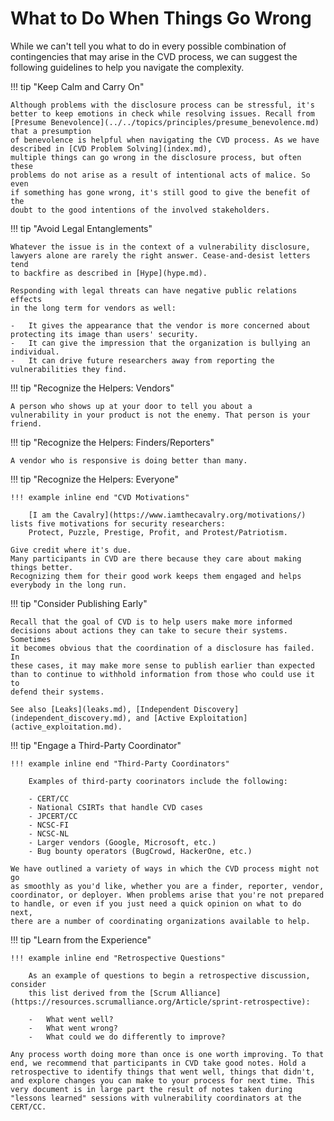 # What to Do When Things Go Wrong

While we can't tell you what to do in every possible combination of
contingencies that may arise in the CVD process, we can suggest the
following guidelines to help you navigate the complexity.

!!! tip "Keep Calm and Carry On"

    Although problems with the disclosure process can be stressful, it's
    better to keep emotions in check while resolving issues. Recall from
    [Presume Benevolence](../../topics/principles/presume_benevolence.md) 
    that a presumption
    of benevolence is helpful when navigating the CVD process. As we have
    described in [CVD Problem Solving](index.md),
    multiple things can go wrong in the disclosure process, but often these
    problems do not arise as a result of intentional acts of malice. So even
    if something has gone wrong, it's still good to give the benefit of the
    doubt to the good intentions of the involved stakeholders.

!!! tip "Avoid Legal Entanglements"

    Whatever the issue is in the context of a vulnerability disclosure,
    lawyers alone are rarely the right answer. Cease-and-desist letters tend
    to backfire as described in [Hype](hype.md).
    
    Responding with legal threats can have negative public relations effects
    in the long term for vendors as well:

    -   It gives the appearance that the vendor is more concerned about protecting its image than users' security.
    -   It can give the impression that the organization is bullying an individual.
    -   It can drive future researchers away from reporting the vulnerabilities they find.


<div class="grid cards" markdown>

!!! tip "Recognize the Helpers: Vendors"

    A person who shows up at your door to tell you about a
    vulnerability in your product is not the enemy. That person is your
    friend.

!!! tip "Recognize the Helpers: Finders/Reporters"

    A vendor who is responsive is doing better than many.
    

</div>

!!! tip "Recognize the Helpers: Everyone"

    !!! example inline end "CVD Motivations"
    
        [I am the Cavalry](https://www.iamthecavalry.org/motivations/) lists five motivations for security researchers:
        Protect, Puzzle, Prestige, Profit, and Protest/Patriotism.

    Give credit where it's due. 
    Many participants in CVD are there because they care about making things better.
    Recognizing them for their good work keeps them engaged and helps everybody in the long run.


!!! tip "Consider Publishing Early"

    Recall that the goal of CVD is to help users make more informed
    decisions about actions they can take to secure their systems. Sometimes
    it becomes obvious that the coordination of a disclosure has failed. In
    these cases, it may make more sense to publish earlier than expected
    than to continue to withhold information from those who could use it to
    defend their systems.
    
    See also [Leaks](leaks.md), [Independent Discovery](independent_discovery.md), and [Active Exploitation](active_exploitation.md).

!!! tip "Engage a Third-Party Coordinator"

    !!! example inline end "Third-Party Coordinators"

        Examples of third-party coorinators include the following:
    
        - CERT/CC
        - National CSIRTs that handle CVD cases
        - JPCERT/CC
        - NCSC-FI
        - NCSC-NL
        - Larger vendors (Google, Microsoft, etc.)
        - Bug bounty operators (BugCrowd, HackerOne, etc.)

    We have outlined a variety of ways in which the CVD process might not go
    as smoothly as you'd like, whether you are a finder, reporter, vendor,
    coordinator, or deployer. When problems arise that you're not prepared
    to handle, or even if you just need a quick opinion on what to do next,
    there are a number of coordinating organizations available to help.


!!! tip "Learn from the Experience"

    !!! example inline end "Retrospective Questions"

        As an example of questions to begin a retrospective discussion, consider
        this list derived from the [Scrum Alliance](https://resources.scrumalliance.org/Article/sprint-retrospective):

        -   What went well?
        -   What went wrong?
        -   What could we do differently to improve?

    Any process worth doing more than once is one worth improving. To that
    end, we recommend that participants in CVD take good notes. Hold a
    retrospective to identify things that went well, things that didn't,
    and explore changes you can make to your process for next time. This
    very document is in large part the result of notes taken during
    "lessons learned" sessions with vulnerability coordinators at the
    CERT/CC.

